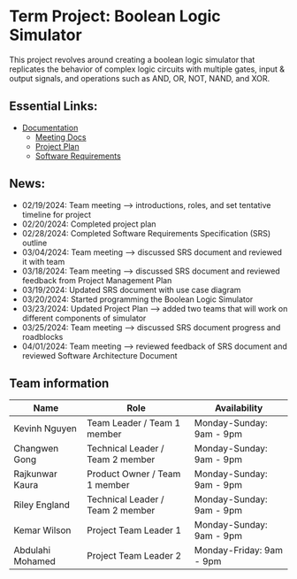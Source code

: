 # Term Project: Boolean Logic Simulator

This project revolves around creating a boolean logic simulator that replicates the behavior of complex logic circuits with multiple gates, input & output signals, and operations such as AND, OR, NOT, NAND, and XOR.

## Essential Links:
- [Documentation](docs)
  - [Meeting Docs](docs/meetingLogs)
  - [Project Plan](docs/projectPlans)
  - [Software Requirements](docs/SoftwareRequirementsSpec)

## News:
- 02/19/2024: Team meeting --> introductions, roles, and set tentative timeline for project
- 02/20/2024: Completed project plan
- 02/28/2024: Completed Software Requirements Specification (SRS) outline
- 03/04/2024: Team meeting --> discussed SRS document and reviewed it with team
- 03/18/2024: Team meeting --> discussed SRS document and reviewed feedback from Project Management Plan
- 03/19/2024: Updated SRS document with use case diagram
- 03/20/2024: Started programming the Boolean Logic Simulator
- 03/23/2024: Updated Project Plan --> added two teams that will work on different components of simulator
- 03/25/2024: Team meeting --> discussed SRS document progress and roadblocks
- 04/01/2024: Team meeting --> reviewed feedback of SRS document and reviewed Software Architecture Document

## Team information
| Name           | Role                               | Availability             |
| -------------- | ---------------------------------- | -------------------------|
| Kevinh Nguyen    | Team Leader / Team 1 member      | Monday-Sunday: 9am - 9pm |
| Changwen Gong    | Technical Leader / Team 2 member | Monday-Sunday: 9am - 9pm |
| Rajkunwar Kaura  | Product Owner / Team 1 member    | Monday-Sunday: 9am - 9pm |         
| Riley England    | Technical Leader / Team 2 member | Monday-Sunday: 9am - 9pm |          
| Kemar Wilson     | Project Team Leader 1            | Monday-Sunday: 9am - 9pm |   
| Abdulahi Mohamed | Project Team Leader 2            | Monday-Friday: 9am - 9pm |   


